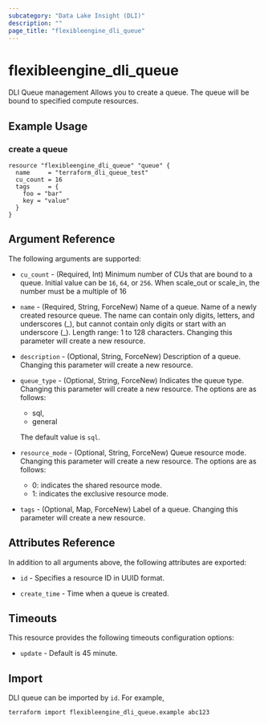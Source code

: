 ```yaml
---
subcategory: "Data Lake Insight (DLI)"
description: ""
page_title: "flexibleengine_dli_queue"
---
```


# flexibleengine_dli_queue

DLI Queue management
Allows you to create a queue. The queue will be bound to specified compute resources.

## Example Usage

### create a queue

```hcl
resource "flexibleengine_dli_queue" "queue" {
  name     = "terraform_dli_queue_test"
  cu_count = 16
  tags     = {
    foo = "bar"
    key = "value"
  }
}
```

## Argument Reference

The following arguments are supported:

* `cu_count` - (Required, Int) Minimum number of CUs that are bound to a queue. Initial value can be `16`,
  `64`, or `256`. When scale_out or scale_in, the number must be a multiple of 16

* `name` - (Required, String, ForceNew) Name of a queue. Name of a newly created resource queue.
    The name can contain only digits, letters, and underscores (\_),
    but cannot contain only digits or start with an underscore (_).
    Length range: 1 to 128 characters. Changing this parameter will create a new resource.

* `description` - (Optional, String, ForceNew) Description of a queue.
    Changing this parameter will create a new resource.

* `queue_type` - (Optional, String, ForceNew) Indicates the queue type.
    Changing this parameter will create a new resource. The options are as follows:
    - sql,
    - general

    The default value is `sql`.

* `resource_mode` - (Optional, String, ForceNew) Queue resource mode.
  Changing this parameter will create a new resource.
  The options are as follows:
  - 0: indicates the shared resource mode.
  - 1: indicates the exclusive resource mode.

* `tags` - (Optional, Map, ForceNew) Label of a queue. Changing this parameter will create a new resource.

## Attributes Reference

In addition to all arguments above, the following attributes are exported:

* `id` - Specifies a resource ID in UUID format.

* `create_time` -  Time when a queue is created.

## Timeouts

This resource provides the following timeouts configuration options:

* `update` - Default is 45 minute.

## Import

DLI queue can be imported by  `id`. For example,

```shell
terraform import flexibleengine_dli_queue.example abc123
```
